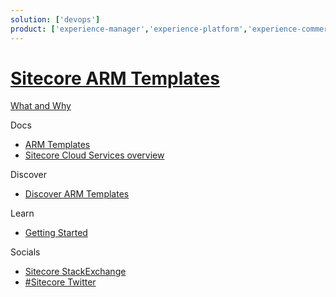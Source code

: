 ```yaml
---
solution: ['devops']
product: ['experience-manager','experience-platform','experience-commerce','armTemplates']
---
```

# [Sitecore ARM Templates]()

[What and Why]()

Docs

 - [ARM Templates](https://github.com/Sitecore/Sitecore-Azure-Quickstart-Templates)
 - [Sitecore Cloud Services overview](https://doc.sitecore.com/en/developers/90/managed-cloud/sitecore-cloud-services-overview.html)

Discover

 - [Discover ARM Templates]()

Learn

 - [Getting Started]()

 
Socials

 - [Sitecore StackExchange](https://sitecore.stackexchange.com/questions/tagged/arm-template)
 - [#Sitecore Twitter](https://twitter.com/search?q=sitecore%20arm&src=typed_query&f=live)